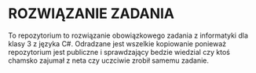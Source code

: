 # ROZWIĄZANIE ZADANIA
To repozytorium to rozwiązanie obowiązkowego zadania z informatyki dla klasy 3 z języka C#.
Odradzane jest wszelkie kopiowanie ponieważ repozytorium jest publiczne i sprawdzający bedzie wiedzial
czy ktoś chamsko zajumał z neta czy uczciwie zrobił samemu zadanie. 